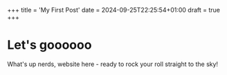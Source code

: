 +++
title = 'My First Post'
date = 2024-09-25T22:25:54+01:00
draft = true
+++

# Let's goooooo

What's up nerds, website here - ready to rock your roll straight to the sky!
